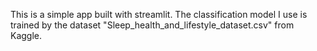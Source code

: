 This is a simple app built with streamlit. The classification model I use is trained by the dataset "Sleep_health_and_lifestyle_dataset.csv" from Kaggle. 
